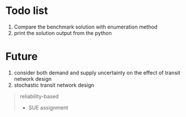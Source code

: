 # Todo list
1. Compare the benchmark solution with enumeration method 
2. print the solution output from the python











# Future 
1. consider both demand and supply uncertainty on the effect of transit network design
2. stochastic transit network design
> reliability-based 
> + SUE assignment
